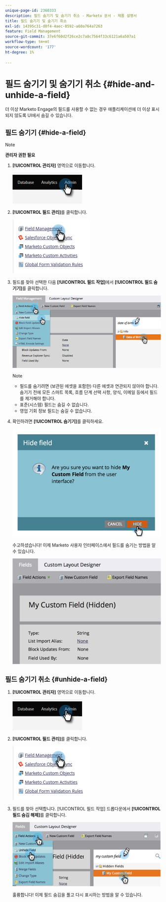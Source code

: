 ```yaml
---
unique-page-id: 2360333
description: 필드 숨기기 및 숨기기 취소 - Marketo 문서 - 제품 설명서
title: 필드 숨기기 및 숨기기 취소
exl-id: 14395c31-d0f4-4aec-8592-a60a764a7263
feature: Field Management
source-git-commit: 37e6f60d2f26ce2c7a8c7564f33c6121a6a507a1
workflow-type: tm+mt
source-wordcount: '177'
ht-degree: 1%

---
```


# 필드 숨기기 및 숨기기 취소 {#hide-and-unhide-a-field}

더 이상 Marketo Engage의 필드를 사용할 수 없는 경우 애플리케이션에 더 이상 표시되지 않도록 UI에서 숨길 수 있습니다.

## 필드 숨기기 {#hide-a-field}

>[!NOTE]
>
>**관리자 권한 필요**

1. **[!UICONTROL 관리자]** 영역으로 이동합니다.

   ![](assets/hide-and-unhide-a-field-1.png)

1. **[!UICONTROL 필드 관리]**&#x200B;를 클릭합니다.

   ![](assets/hide-and-unhide-a-field-2.png)

1. 필드를 찾아 선택한 다음 **[!UICONTROL 필드 작업]**&#x200B;에서 **[!UICONTROL 필드 숨기기]**&#x200B;를 클릭합니다.

   ![](assets/hide-and-unhide-a-field-3.png)

   >[!NOTE]
   >
   >* 필드를 숨기려면 (보관된 에셋을 포함한) 다른 에셋과 연관되지 않아야 합니다. 숨기기 전에 모든 스마트 목록, 흐름 단계 선택 사항, 양식, 이메일 등에서 필드를 제거해야 합니다.
   >* 표준(시스템) 필드는 숨길 수 없습니다.
   >* 영업 기회 정보 필드는 숨길 수 없습니다.

1. 확인하려면 **[!UICONTROL 숨기기]**&#x200B;를 클릭하세요.

   ![](assets/hide-and-unhide-a-field-4.png)

   수고하셨습니다! 이제 Marketo 사용자 인터페이스에서 필드를 숨기는 방법을 알 수 있습니다.

   ![](assets/hide-and-unhide-a-field-5.png)

## 필드 숨기기 취소 {#unhide-a-field}

1. **[!UICONTROL 관리자]** 영역으로 이동합니다.

   ![](assets/hide-and-unhide-a-field-6.png)

1. **[!UICONTROL 필드 관리]**&#x200B;를 클릭합니다.

   ![](assets/hide-and-unhide-a-field-7.png)

1. 필드를 찾아 선택합니다. [!UICONTROL 필드 작업] 드롭다운에서 **[!UICONTROL 필드 숨김 해제]**&#x200B;를 클릭합니다.

   ![](assets/hide-and-unhide-a-field-8.png)

   훌륭합니다! 이제 필드 숨김을 풀고 다시 표시하는 방법을 알 수 있습니다.

